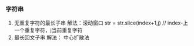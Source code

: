 ### 字符串
1. 无重复字符的最长子串
解法：滚动窗口 
str = str.slice(index+1,j)   // index-上一个重复字符，j当前重复字符
2. 最长回文子串
解法： 中心扩散法